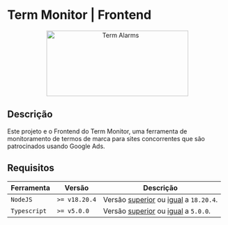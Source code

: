 # Term Monitor | Frontend

<p align="center">
  <a href="https://github.com/richhh7g/front-term-monitor" target="_blank">
    <img src="https://term-monitor.s3.amazonaws.com/monitor.png" alt="Term Alarms" height="150" width=325"/>
  </a>
</p>

## Descrição

Este projeto e o Frontend do Term Monitor, uma ferramenta de monitoramento de termos de marca para sites concorrentes que são patrocinados usando Google Ads.

## Requisitos

| Ferramenta | Versão | Descrição
| - | - | -
| `NodeJS` | `>= v18.20.4` | Versão [superior](https://nodejs.org/en/download/) ou [igual](https://nodejs.org/en/download/current/) a `18.20.4`.
| `Typescript` | `>= v5.0.0` | Versão [superior](https://github.com/Microsoft/TypeScript/releases) ou [igual](https://github.com/Microsoft/TypeScript/releases/tag/v5.0.0) a `5.0.0`.
